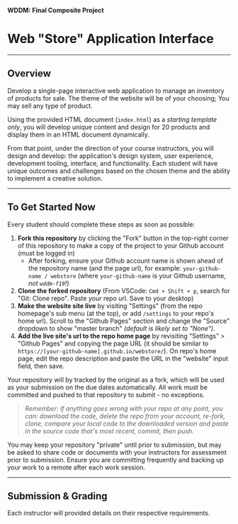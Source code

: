 **WDDM: Final Composite Project**
# Web "Store" Application Interface

---

## Overview

Develop a single-page interactive web application to manage an inventory of products for sale. The theme of the website will be of your choosing; You may sell any type of product.

Using the provided HTML document (`index.html`) as a *starting template only*, you will develop unique content and design for 20 products and display them in an HTML document dynamically. 

From that point, under the direction of your course instructors, you will design and develop: the application's design system, user experience, development tooling, interface, and functionality. Each student will have unique outcomes and challenges based on the chosen theme and the ability to implement a creative solution.

---

## To Get Started Now

Every student should complete these steps as soon as possible:

1. **Fork this repository** by clicking the "Fork" button in the top-right corner of this repository to make a copy of the project to your Github account (must be logged in)
   - After forking, ensure your Github account name is shown ahead of the repository name (and the page url), for example: `your-github-name / webstore` (where `your-github-name` is your Github username, *not `wddm-f19`!*)
2. **Clone the forked repository** (From VSCode: `Cmd + Shift + p`, search for "Git: Clone repo". Paste *your* repo url. Save to your desktop)
3. **Make the website site live** by visiting "Settings" (from the repo homepage's sub menu (at the top), or add `/settings` to your repo's home url). Scroll to the "Github Pages" section and change the "Source" dropdown to show "master branch" *(default is likely set to "None")*.
4. **Add the live site's url to the repo home page** by revisiting "Settings" > "Github Pages" and copying the page URL (it should be similar to `https://[your-github-name].github.io/webstore/`). On repo's home page, edit the repo description and paste the URL in the "website" input field, then save.

Your repository will by tracked by the original as a fork, which will be used as your submission on the due dates automatically. All work must be committed and pushed to that repository to submit - no exceptions. 

> *Remember: If anything goes wrong with your repo at any point, you can: download the code, delete the repo from your account, re-fork, clone, compare your local code to the downloaded version and paste in the source code that's most recent, commit, then push.*

You may keep your repository "private" until prior to submission, but may be asked to share code or documents with your instructors for assessment prior to submission. Ensure you are committing frequently and backing up your work to a remote after each work session.

---

## Submission & Grading

Each instructor will provided details on their respective requirements.
